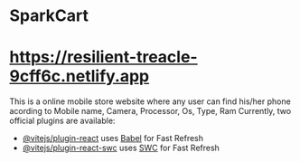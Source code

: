 # SparkCart 
# https://resilient-treacle-9cff6c.netlify.app

This is a online mobile store website where any user can find his/her phone acording
to Mobile name, Camera, Processor, Os, Type, Ram
Currently, two official plugins are available:

- [@vitejs/plugin-react](https://github.com/vitejs/vite-plugin-react/blob/main/packages/plugin-react/README.md) uses [Babel](https://babeljs.io/) for Fast Refresh
- [@vitejs/plugin-react-swc](https://github.com/vitejs/vite-plugin-react-swc) uses [SWC](https://swc.rs/) for Fast Refresh
